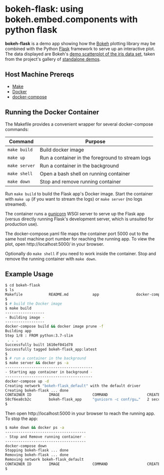 # bokeh-flask: using bokeh.embed.components with python flask

**bokeh-flask** is a demo app showing how the [Bokeh] plotting library may be combined with the Python [Flask] framework to serve up an interactive plot. The data displayed are Bokeh's [demo scatterplot of the iris data set](https://bokeh.pydata.org/en/latest/docs/gallery/iris.html#iris-py), taken from the project's gallery of [standalone demos](https://bokeh.pydata.org/en/latest/docs/gallery.html#standalone-examples).

## Host Machine Prereqs

* [Make]
* [Docker]
* [docker-compose]

## Running the Docker Container

The Makefile provides a convenient wrapper for several docker-compose commands:

| Command       | Purpose                                          |
|---------------|--------------------------------------------------|
| `make build`  | Build docker image                               |
| `make up`     | Run a container in the foreground to stream logs |
| `make server` | Run a container in the background                |
| `make shell`  | Open a bash shell on running container           |
| `make down`   | Stop and remove running container                |

Run `make build` to build the Flask app's Docker image. Start the container with `make up` (if you want to stream the logs) or `make server` (no logs streamed).

The container runs a [gunicorn] WSGI server to serve up the Flask app (versus directly running Flask's development server, which is unsuited for production use).

The docker-compose.yaml file maps the container port 5000 out to the same host machine port number for reaching the running app. To view the plot, open http://localhost:5000/ in your browser.

Optionally do `make shell` if you need to work inside the container. Stop and remove the running container with `make down`.

## Example Usage

```bash
$ cd bokeh-flask
$ ls
Makefile            README.md           app                 docker-compose.yaml
$
$ # build the Docker image
$ make build
------------------
- Building image -
------------------
docker-compose build && docker image prune -f
Building app
Step 1/8 : FROM python:3.7-slim
 . . .
Successfully built 1610ef041d78
Successfully tagged bokeh-flask_app:latest
$
$ # run a container in the background
$ make server && docker ps -a
----------------------------------------
- Starting app container in background -
----------------------------------------
docker-compose up -d
Creating network "bokeh-flask_default" with the default driver
Creating bokeh-flask ... done
CONTAINER ID        IMAGE               COMMAND                  CREATED             STATUS                  PORTS                    NAMES
58cf6ea8cb2c        bokeh-flask_app     "gunicorn -c conf/gu…"   2 seconds ago       Up Less than a second   0.0.0.0:5000->5000/tcp   bokeh-flask
$
```

Then open http://localhost:5000 in your browser to reach the running app. To stop the app:
```bash
$ make down && docker ps -a
-------------------------------------
- Stop and Remove running container -
-------------------------------------
docker-compose down
Stopping bokeh-flask ... done
Removing bokeh-flask ... done
Removing network bokeh-flask_default
CONTAINER ID        IMAGE               COMMAND                  CREATED             STATUS              PORTS                    NAMES
$
```

<!-- Links -->
[Bokeh]: https://bokeh.pydata.org/en/latest/
[Docker]: https://www.docker.com/community-edition#/download
[docker-compose]: https://docs.docker.com/compose/install/
[Flask]: http://flask.pocoo.org/
[gunicorn]: http://docs.gunicorn.org/en/stable/
[Make]: http://man7.org/linux/man-pages/man1/make.1.html
